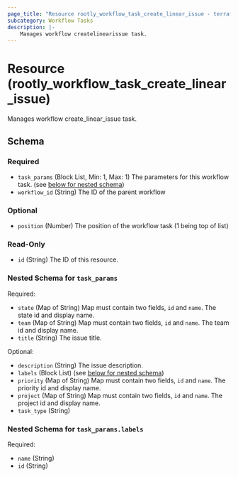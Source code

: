 ```yaml
---
page_title: "Resource rootly_workflow_task_create_linear_issue - terraform-provider-rootly"
subcategory: Workflow Tasks
description: |-
    Manages workflow createlinearissue task.
---
```


# Resource (rootly_workflow_task_create_linear_issue)

Manages workflow create_linear_issue task.

<!-- schema generated by tfplugindocs -->
## Schema

### Required

- `task_params` (Block List, Min: 1, Max: 1) The parameters for this workflow task. (see [below for nested schema](#nestedblock--task_params))
- `workflow_id` (String) The ID of the parent workflow

### Optional

- `position` (Number) The position of the workflow task (1 being top of list)

### Read-Only

- `id` (String) The ID of this resource.

<a id="nestedblock--task_params"></a>
### Nested Schema for `task_params`

Required:

- `state` (Map of String) Map must contain two fields, `id` and `name`. The state id and display name.
- `team` (Map of String) Map must contain two fields, `id` and `name`. The team id and display name.
- `title` (String) The issue title.

Optional:

- `description` (String) The issue description.
- `labels` (Block List) (see [below for nested schema](#nestedblock--task_params--labels))
- `priority` (Map of String) Map must contain two fields, `id` and `name`. The priority id and display name.
- `project` (Map of String) Map must contain two fields, `id` and `name`. The project id and display name.
- `task_type` (String)

<a id="nestedblock--task_params--labels"></a>
### Nested Schema for `task_params.labels`

Required:

- `name` (String)
- `id` (String)
